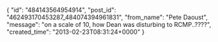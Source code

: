  {
   "id": "484143564954914",
   "post_id": "462493170453287_484074394961831",
   "from_name": "Pete Daoust",
   "message": "on a scale of 10, how Dean was disturbing to RCMP..????",
   "created_time": "2013-02-23T08:31:24+0000"
 }
